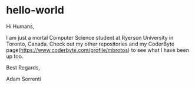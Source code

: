 # hello-world

Hi Humans,

I am just a mortal Computer Science student at Ryerson University in Toronto, Canada. Check out my other repositories and my CoderByte page(https://www.coderbyte.com/profile/mbrotos) to see what I have been up too.
 
Best Regards,

Adam Sorrenti
